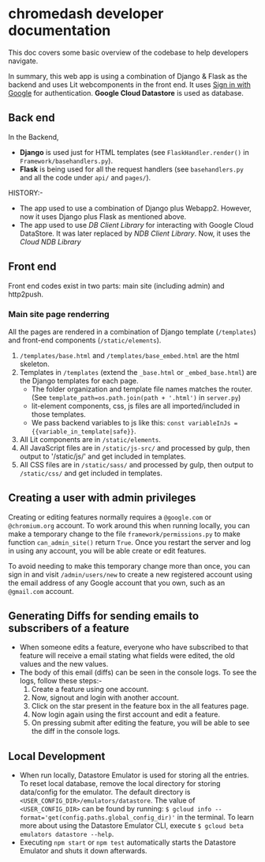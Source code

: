 # chromedash developer documentation

This doc covers some basic overview of the codebase to help developers navigate.

In summary, this web app is using a combination of Django & Flask as the backend and uses Lit webcomponents in the front end.
It uses [Sign in with Google](https://developers.google.com/identity/gsi/web) for authentication.
**Google Cloud Datastore** is used as database.

## Back end

In the Backend,

- **Django** is used just for HTML templates (see `FlaskHandler.render()` in `Framework/basehandlers.py`).
- **Flask** is being used for all the request handlers (see `basehandlers.py` and all the code under `api/` and `pages/`).

HISTORY:-

- The app used to use a combination of Django plus Webapp2. However, now it uses Django plus Flask as mentioned above.
- The app used to use _DB Client Library_ for interacting with Google Cloud DataStore. It was later replaced by _NDB Client Library_. Now, it uses the _Cloud NDB Library_

## Front end

Front end codes exist in two parts: main site (including admin) and http2push.

### Main site page renderring

All the pages are rendered in a combination of Django template (`/templates`) and front-end components (`/static/elements`).

1. `/templates/base.html` and `/templates/base_embed.html` are the html skeleton.
1. Templates in `/templates` (extend the `_base.html` or `_embed_base.html`) are the Django templates for each page.
   - The folder organization and template file names matches the router. (See `template_path=os.path.join(path + '.html')` in `server.py`)
   - lit-element components, css, js files are all imported/included in those templates.
   - We pass backend variables to js like this: `const variableInJs = {{variable_in_template|safe}}`.
1. All Lit components are in `/static/elements`.
1. All JavaScript files are in `/static/js-src/` and processed by gulp, then output to '/static/js/' and get included in templates.
1. All CSS files are in `/static/sass/` and processed by gulp, then output to `/static/css/` and get included in templates.

## Creating a user with admin privileges

Creating or editing features normally requires a `@google.com` or `@chromium.org` account.
To work around this when running locally, you can make a temporary change to the file `framework/permissions.py` to
make function `can_admin_site()` return `True`.
Once you restart the server and log in using any account, you will be able create or edit features.

To avoid needing to make this temporary change more than once, you can sign in
and visit `/admin/users/new` to create a new registered account using the email
address of any Google account that you own, such as an `@gmail.com` account.

## Generating Diffs for sending emails to subscribers of a feature

- When someone edits a feature, everyone who have subscribed to that feature will receive a email stating what fields were edited, the old values and the new values.
- The body of this email (diffs) can be seen in the console logs. To see the logs, follow these steps:-
  1. Create a feature using one account.
  1. Now, signout and login with another account.
  1. Click on the star present in the feature box in the all features page.
  1. Now login again using the first account and edit a feature.
  1. On pressing submit after editing the feature, you will be able to see the diff in the console logs.

## Local Development

- When run locally, Datastore Emulator is used for storing all the entries. To reset local database, remove the local directory for storing data/config for the emulator. The default directory is `<USER_CONFIG_DIR>/emulators/datastore`. The value of `<USER_CONFIG_DIR>` can be found by running: `$ gcloud info --format='get(config.paths.global_config_dir)'` in the terminal. To learn more about using the Datastore Emulator CLI, execute `$ gcloud beta emulators datastore --help`.
- Executing `npm start` or `npm test` automatically starts the Datastore Emulator and shuts it down afterwards.
